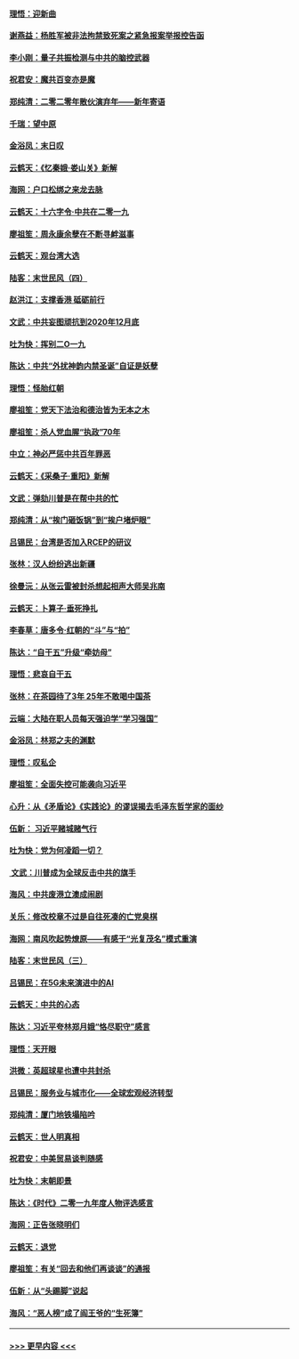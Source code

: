 #### [理悟：迎新曲](../pages/nsc993/n11761152.md?t=01021011) 
#### [谢燕益：杨胜军被非法拘禁致死案之紧急报案举报控告函](../pages/nsc993/n11756134.md?t=01021011) 
#### [李小刚：量子共振检测与中共的脑控武器](../pages/nsc993/n11754518.md?t=01021011) 
#### [祝君安：魔共百变亦是魔](../pages/nsc993/n11754469.md?t=01021011) 
#### [郑纯清：二零二零年散伙演弃年——新年寄语](../pages/nsc993/n11754195.md?t=01021011) 
#### [千瑞：望中原](../pages/nsc993/n11754159.md?t=01021011) 
#### [金浴凤：末日叹](../pages/nsc993/n11752359.md?t=01021011) 
#### [云鹤天：《忆秦娥‧娄山关》新解](../pages/nsc993/n11752348.md?t=01021011) 
#### [海网：户口松绑之来龙去脉](../pages/nsc993/n11752328.md?t=01021011) 
#### [云鹤天：十六字令‧中共在二零一九](../pages/nsc993/n11752305.md?t=01021011) 
#### [廖祖笙：周永康余孽在不断寻衅滋事](../pages/nsc993/n11751013.md?t=01021011) 
#### [云鹤天：观台湾大选](../pages/nsc993/n11751007.md?t=01021011) 
#### [陆客：末世民风（四）](../pages/nsc993/n11749203.md?t=01021011) 
#### [赵洪江：支撑香港 砥砺前行](../pages/nsc993/n11748482.md?t=01021011) 
#### [文武：中共妄图顽抗到2020年12月底](../pages/nsc993/n11748446.md?t=01021011) 
#### [吐为快：挥别二O一九](../pages/nsc993/n11748411.md?t=01021011) 
#### [陈达：中共“外扰神韵内禁圣诞”自证是妖孽](../pages/nsc993/n11748226.md?t=01021011) 
#### [理悟：怪胎红朝](../pages/nsc993/n11748206.md?t=01021011) 
#### [廖祖笙：党天下法治和德治皆为无本之木](../pages/nsc993/n11748135.md?t=01021011) 
#### [廖祖笙：杀人党血腥“执政”70年](../pages/nsc993/n11745144.md?t=01021011) 
#### [中立：神必严惩中共百年罪恶](../pages/nsc993/n11744970.md?t=01021011) 
#### [云鹤天：《采桑子‧重阳》新解](../pages/nsc993/n11744948.md?t=01021011) 
#### [文武：弹劾川普是在帮中共的忙](../pages/nsc993/n11744758.md?t=01021011) 
#### [郑纯清：从“挨门砸饭锅”到“挨户堵炉眼”](../pages/nsc993/n11744745.md?t=01021011) 
#### [吕锡民：台湾是否加入RCEP的研议](../pages/nsc993/n11744701.md?t=01021011) 
#### [张林：汉人纷纷逃出新疆](../pages/nsc993/n11743530.md?t=01021011) 
#### [徐曼沅：从张云雷被封杀想起相声大师吴兆南](../pages/nsc993/n11741816.md?t=01021011) 
#### [云鹤天：卜算子‧垂死挣扎](../pages/nsc993/n11739956.md?t=01021011) 
#### [李春草：唐多令‧红朝的“斗”与“拍”](../pages/nsc993/n11739830.md?t=01021011) 
#### [陈达：“自干五”升级“牵妨母”](../pages/nsc993/n11739724.md?t=01021011) 
#### [理悟：悲哀自干五](../pages/nsc993/n11739547.md?t=01021011) 
#### [张林：在茶园待了3年 25年不敢喝中国茶](../pages/nsc993/n11739240.md?t=01021011) 
#### [云端：大陆在职人员每天强迫学“学习强国”](../pages/nsc993/n11738735.md?t=01021011) 
#### [金浴凤：林郑之夫的渊默](../pages/nsc993/n11737735.md?t=01021011) 
#### [理悟：叹私企](../pages/nsc993/n11737715.md?t=01021011) 
#### [廖祖笙：全面失控可能袭向习近平](../pages/nsc993/n11737704.md?t=01021011) 
#### [心升：从《矛盾论》《实践论》的谬误揭去毛泽东哲学家的面纱](../pages/nsc993/n11736962.md?t=01021011) 
#### [伍新： 习近平赌城赌气行](../pages/nsc993/n11736929.md?t=01021011) 
#### [吐为快：党为何凌蹈一切？](../pages/nsc993/n11736915.md?t=01021011) 
#### [ 文武：川普成为全球反击中共的旗手](../pages/nsc993/n11736882.md?t=01021011) 
#### [海风：中共废港立澳成闹剧](../pages/nsc993/n11735857.md?t=01021011) 
#### [关乐：修改校章不过是自往死凑的亡党臭棋](../pages/nsc993/n11735097.md?t=01021011) 
#### [海网：南风吹起势燎原——有感于“光复茂名”模式重演](../pages/nsc993/n11732308.md?t=01021011) 
#### [陆客：末世民风（三）](../pages/nsc993/n11732211.md?t=01021011) 
#### [吕锡民：在5G未来演进中的AI](../pages/nsc993/n11730010.md?t=01021011) 
#### [云鹤天：中共的心态](../pages/nsc993/n11729906.md?t=01021011) 
#### [陈达：习近平夸林郑月娥“恪尽职守”感言](../pages/nsc993/n11729881.md?t=01021011) 
#### [理悟：天开眼](../pages/nsc993/n11729699.md?t=01021011) 
#### [洪微：英超球星也遭中共封杀](../pages/nsc993/n11727243.md?t=01021011) 
#### [吕锡民：服务业与城市化——全球宏观经济转型](../pages/nsc993/n11725845.md?t=01021011) 
#### [郑纯清：厦门地铁塌陷吟](../pages/nsc993/n11725813.md?t=01021011) 
#### [云鹤天：世人明真相](../pages/nsc993/n11725621.md?t=01021011) 
#### [祝君安：中美贸易谈判随感](../pages/nsc993/n11725609.md?t=01021011) 
#### [吐为快：末朝即景](../pages/nsc993/n11723365.md?t=01021011) 
#### [陈达：《时代》二零一九年度人物评选感言](../pages/nsc993/n11723337.md?t=01021011) 
#### [海网：正告张晓明们](../pages/nsc993/n11723228.md?t=01021011) 
#### [云鹤天：退党](../pages/nsc993/n11723056.md?t=01021011) 
#### [廖祖笙：有关“回去和他们再谈谈”的通报](../pages/nsc993/n11722442.md?t=01021011) 
#### [伍新：从“头踢脚”说起](../pages/nsc993/n11722429.md?t=01021011) 
#### [海风：“恶人榜”成了阎王爷的“生死簿”](../pages/nsc993/n11722272.md?t=01021011) 

----
#### [ >>> 更早内容 <<< ](../indexes/nsc993-earlier.md)
